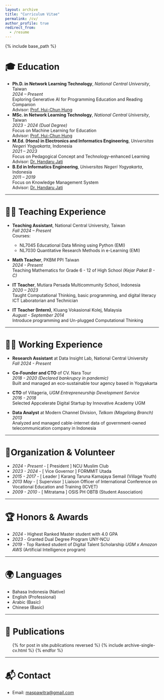 ```yaml
---
layout: archive
title: "Curriculum Vitae"
permalink: /cv/
author_profile: true
redirect_from:
  - /resume
---
```


{% include base_path %}

# 🎓 Education

- **Ph.D. in Network Learning Technology**, *National Central University*, Taiwan  
  *2024 – Present*  
  Exploring Generative AI for Programming Education and Reading Companion  
  Advisor: [Prof. Hui-Chun Hung](https://scholars.ncu.edu.tw/en/persons/hui-chun-hung)
- **MSc. in Network Learning Technology**, *National Central University*, Taiwan  
  *2023 - 2024 (Dual Degree)*   
  Focus on Machine Learning for Education  
  Advisor: [Prof. Hui-Chun Hung](https://scholars.ncu.edu.tw/en/persons/hui-chun-hung)
- **M.Ed. (Hons) in Electronics and Informatics Engineering**, *Universitas Negeri Yogyakarta*, Indonesia  
  *2021 – 2023*   
  Focus on Pedagogical Concept and Technology-enhanced Learning  
  Advisor: [Dr. Handaru Jati](https://scholar.google.com/citations?user=tFKBYJ8AAAAJ&hl=en)
- **B.Ed in Informatics Engineering**, *Universitas Negeri Yogyakarta*, Indonesia  
  *2011 – 2019*  
  Focus on Knowledge Management System  
  Advisor: [Dr. Handaru Jati](https://scholar.google.com/citations?user=tFKBYJ8AAAAJ&hl=en)

---

# 👨‍🏫 Teaching Experience

- **Teaching Assistant**, National Central University, Taiwan  
  *Fall 2024 – Present*  
  Courses: 
  - NL7045 Educational Data Mining using Python (EMI)
  - NL7030 Quantitative Research Methods in e-Learning (EMI)

- **Math Teacher**, PKBM PPI Taiwan  
  *2024 - Present*  
  Teaching Mathematics for Grade 6 - 12 of High School *(Kejar Paket B - C)*
- **IT Teacher**, Mutiara Persada Multicommunity School, Indonesia  
  *2020 – 2023*  
  Taught Computational Thinking, basic programming, and digital literacy  
  ICT Laboratorian and Technician  
- **IT Teacher (Intern)**, Kluang Vokasional Kolej, Malaysia  
  *August - September 2014*  
  Introduce programming and Un-plugged Computational Thinking

---
# 👷‍♂️ Working Experience
- **Research Assistant** at Data Insight Lab, National Central University  
  *Fall 2024 - Present*  
- **Co-Founder and CTO** of CV. Nara Tour  
  *2018 - 2020 (Declared bankrupcy in pandemic)*  
  Built and managed an eco-sustainable tour agency based in Yogyakarta

- **CTO** of Villageria, *UGM Entrepreneurship Development Service*  
  *2016 - 2018*  
  Selected Appcelerate Digital Startup by Innovative Academy UGM  

- **Data Analyst** at Modern Channel Division, *Telkom (Magelang Branch)*  
  *2013*     
  Analyzed and managed cable-internet data of government-owned telecommunication company in Indonesia 

---

# 🤝Organization & Volunteer  
- *2024 - Present* - [ President ] NCU Muslim Club  
- *2023 - 2024* - [ Vice Governor ] FORMMIT Utada  
- *2015 - 2017* - [ Leader ] Karang Taruna Kamajaya Semail (Village Youth)  
- *2013 May* - [ Supervisor ] Liaison Officer of International Conference on Vocational Education and Training (ICVET) 
- *2009 - 2010* - [ Mitratama ] OSIS PH OBTB (Student Association)  
 
---
# 🏆 Honors & Awards  
- *2024* - Highest Ranked Master student with 4.0 GPA 
- *2023* - Granted Dual Degree Program UNY-NCU  
- *2019* - Top Ranked student of Digital Talent Scholarship *UGM x Amazon AWS* (Artificial Intelligence program)  

---

# 🌍 Languages

- Bahasa Indonesia (Native)
- English (Professional)
- Arabic (Basic)
- Chinese (Basic)

---

📰 Publications
======
  <ul>{% for post in site.publications reversed %}
    {% include archive-single-cv.html %}
  {% endfor %}</ul>
  
<!-- Talks
======
  <ul>{% for post in site.talks reversed %}
    {% include archive-single-talk-cv.html  %}
  {% endfor %}</ul>
  
Teaching
======
  <ul>{% for post in site.teaching reversed %}
    {% include archive-single-cv.html %}
  {% endfor %}</ul> -->
---
# 📬 Contact

- Email: [maspawitra@gmail.com](mailto:maspawitra@gmail.com)
